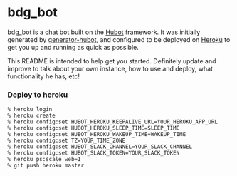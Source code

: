 # bdg_bot

bdg_bot is a chat bot built on the [Hubot][hubot] framework. It was
initially generated by [generator-hubot][generator-hubot], and configured to be
deployed on [Heroku][heroku] to get you up and running as quick as possible.

This README is intended to help get you started. Definitely update and improve
to talk about your own instance, how to use and deploy, what functionality he
has, etc!

[heroku]: http://www.heroku.com
[hubot]: http://hubot.github.com
[generator-hubot]: https://github.com/github/generator-hubot

### Deploy to heroku

    % heroku login
    % heroku create
    % heroku config:set HUBOT_HEROKU_KEEPALIVE_URL=YOUR_HEROKU_APP_URL
    % heroku config:set HUBOT_HEROKU_SLEEP_TIME=SLEEP_TIME
    % heroku config:set HUBOT_HEROKU_WAKEUP_TIME=WAKEUP_TIME
    % heroku config:set TZ=YOUR_TIME_ZONE
    % heroku config:set HUBOT_SLACK_CHANNEL=YOUR_SLACK_CHANNEL
    % heroku config:set HUBOT_SLACK_TOKEN=YOUR_SLACK_TOKEN
    % heroku ps:scale web=1
    % git push heroku master
